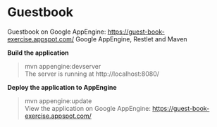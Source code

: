 # Guestbook
Guestbook on Google AppEngine: https://guest-book-exercise.appspot.com/
Google AppEngine, Restlet and Maven

**Build the application**
> mvn appengine:devserver  
The server is running at http://localhost:8080/

**Deploy the application to AppEngine**
> mvn appengine:update  
View the application on Google AppEngine: https://guest-book-exercise.appspot.com/
